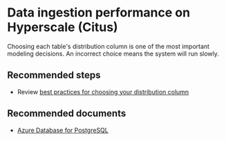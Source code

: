 <properties
    pageTitle="Data ingestion performance on Hyperscale (Citus)"
    description="Data ingestion performance on Hyperscale (Citus)"
    service="microsoft.dbforpostgresql"
    resource="servers"
    authors="rachel-msft"
    ms.author="raagyema"
    displayOrder="120"
    selfHelpType="resource"
    supportTopicIds="32639987"
    resourceTags="servers, databases"
    productPesIds="16222"
    cloudEnvironments="public"
    articleId="365b1da4-ae04-4ecd-9503-eea037658c6b"
    />

# Data ingestion performance on Hyperscale (Citus)

Choosing each table's distribution column is one of the most important modeling decisions. An incorrect choice means the system will run slowly.

## **Recommended steps**

* Review [best practices for choosing your distribution column](https://docs.microsoft.com/azure/postgresql/concepts-hyperscale-choose-distribution-column)

## **Recommended documents**

* [Azure Database for PostgreSQL](https://docs.microsoft.com/azure/postgresql/)
